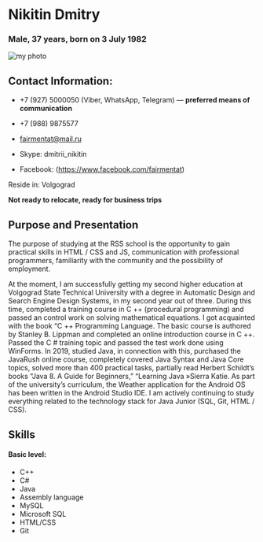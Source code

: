 # Nikitin Dmitry # 
### Male, 37 years, born on 3 July 1982  

![my photo](/rsschool-cv/images/ya.png)


## Contact Information:
* +7 (927) 5000050  (Viber, WhatsApp, Telegram)  — __preferred means of communication__  

* +7 (988) 9875577  

* fairmentat@mail.ru

* Skype: dmitrii_nikitin  

* Facebook: (https://www.facebook.com/fairmentat)

Reside in: Volgograd  

__Not ready to relocate, ready for business trips__ 

## Purpose and Presentation  

The purpose of studying at the RSS school is the opportunity to gain practical skills in HTML / CSS and JS, communication with professional programmers, familiarity with the community and the possibility of employment.

At the moment, I am successfully getting my second higher education at Volgograd State Technical University with a degree in Automatic Design and Search Engine Design Systems, in my second year out of three. During this time,  completed a training course in C ++ (procedural programming) and passed an control work on solving mathematical equations. I got acquainted with the book “C ++ Programming Language. The basic course is authored by Stanley B. Lippman and completed an online introduction course in C ++. Passed the C # training topic and passed the test work done using WinForms.
In 2019, studied Java, in connection with this, purchased the JavaRush online course, completely covered Java Syntax and Java Core topics, solved more than 400 practical tasks, partially read Herbert Schildt’s books “Java 8. A Guide for Beginners,” “Learning Java »Sierra Katie. As part of the university’s curriculum, the Weather application for the Android OS has been written in the Android Studio IDE. I am actively continuing to study everything related to the technology stack for Java Junior (SQL, Git, HTML / CSS).

## Skills ##
#### Basic level: ####
* C++ 
* С# 
* Java 
* Assembly language
* MySQL
* Microsoft SQL
* HTML/CSS
* Git














